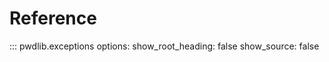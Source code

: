 # Reference

::: pwdlib.exceptions
    options:
      show_root_heading: false
      show_source: false
